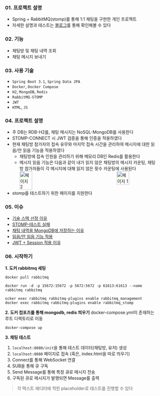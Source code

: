 ### 01. 프로젝트 설명
- Spring + RabbitMQ(stomp)를 통해 1:1 채팅을 구현한 개인 프로젝트
- 자세한 설명과 테스트는 [블로그](https://lsh2613.tistory.com/260)를 통해 확인해볼 수 있다

### 02. 기능
- 채팅방 및 채팅 내역 조회
- 채팅 메시지 보내기

### 03. 사용 기술
- `Spring Boot 3.1`, `Spring Data JPA`
- `Docker`, `Docker Compose`
- `H2`, `MongoDB`, `Redis`
- `RabbitMQ-STOMP`
- `JWT`
- `HTML`, `JS`

### 04. 프로젝트 설명
- 주 DB는 RDB-H2를, 채팅 메시지는 NoSQL-MongoDB를 사용한다
- STOMP-CONNECT 시 JWT 검증을 통해 인증을 적용하였다
- 현재 채팅방 참가자의 접속 유무와 마지막 접속 시간을 관리하여 메시지에 대한 읽음/안 읽음 기능을 적용하였다
  - 채팅방에 접속 인원을 관리하기 위해 메모리 DB인 Redis를 활용한다
  - 메시지 읽음 기능은 다음과 같이 내가 읽지 않은 채팅방의 메시지 카운팅, 채팅방 참가자들이 각 메시지에 대해 읽지 않은 횟수 카운팅에 사용된다
    <div style="display: flex; justify-content: space-between;">
      <img src="https://github.com/user-attachments/assets/7ced4eee-0a35-4ba7-8330-ea245fd864b0" alt="페이지 2" width="30%" />
      <img src="https://github.com/user-attachments/assets/f015f7bd-b475-4860-8db0-178e744628ed" alt="페이지 1" width="30%" />
    </div>
- stomp를 테스트하기 위한 페이지를 지원한다

### 05. 이슈
- [기술 스택 선정 이유](https://lsh2613.tistory.com/260#1.%20RabbitMQ%20%EC%84%A0%ED%83%9D%20%EC%9D%B4%EC%9C%A0-1)
- [STOMP-테스트 실패](https://lsh2613.tistory.com/260#3.%20%ED%85%8C%EC%8A%A4%ED%8A%B8%20%EC%A4%91%20%EB%B3%80%EC%88%98%20%EB%B0%9C%EC%83%9D-1)
- [채팅 내역을 MongoDB에 저장하는 이유](https://lsh2613.tistory.com/261#1.%20%EC%B1%84%ED%8C%85%20%EB%82%B4%EC%97%AD%EC%9D%84%20MongoDB%EC%97%90%20%EC%A0%80%EC%9E%A5%ED%95%98%EB%8A%94%20%EC%9D%B4%EC%9C%A0-1)
- [읽음/안 읽음 기능 적용](https://lsh2613.tistory.com/262#1.%20%EC%9D%BD%EC%9D%8C%2F%EC%95%88%20%EC%9D%BD%EC%9D%8C-1)
- [JWT + Session 적용 이유](https://lsh2613.tistory.com/263#2.%20JWT%2C%20Session%20%EB%8C%80%EC%8B%A0%20%EC%82%AC%EC%9A%A9%ED%95%98%EB%8A%94%20%EA%B1%B4%EB%8D%B0%20%EC%99%9C%20%EA%B5%B3%EC%9D%B4%20%EB%91%98%20%EB%8B%A4%20%EC%82%AC%EC%9A%A9%ED%95%A0%EA%B9%8C%3F-1)

### 06. 시작하기
**1. 도커 rabbitmq 세팅**

``` shell
docker pull rabbitmq

docker run -d -p 15672:15672 -p 5672:5672 -p 61613:61613 --name rabbitmq rabbitmq

ocker exec rabbitmq rabbitmq-plugins enable rabbitmq_management
docker exec rabbitmq rabbitmq-plugins enable rabbitmq_stomp
```

**2. 도커 컴포즈를 통해 mongodb, redis 띄우기**
docker-compose.yml이 존재하는 루트 디렉토리로 이동
``` shell
docker-compose up
```

**3. 채팅 테스트**
1. `localhost:8080/init`을 통해 테스트 데이터(채팅방, 유저) 생성
2. `localhost:8080` 페이지로 접속 (혹은, index.html을 따로 띄우기)
3. Connect를 통해 WebSocket 연결
4. SUB을 통해 큐 구독
5. Send Message를 통해 특정 큐로 메시지 전송
6. 구독된 큐로 메시지가 발행되면 Message를 출력

> 각 텍스트 에디터에 적힌 placeholder로 테스트를 진행할 수 있다
